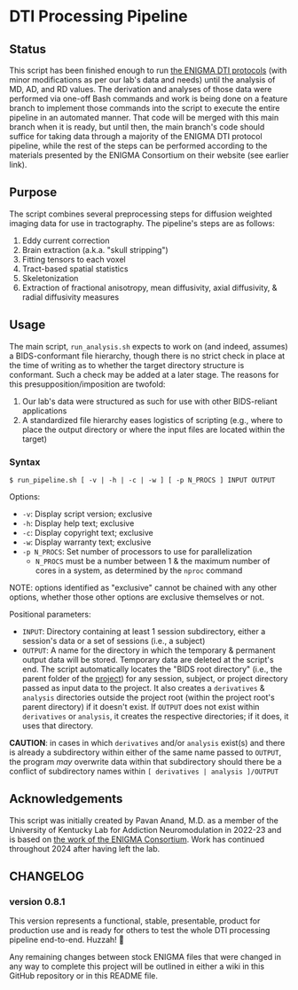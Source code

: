 # DTI Processing Pipeline

## Status

This script has been finished enough to run [the ENIGMA DTI protocols](https://enigma.ini.usc.edu/protocols/dti-protocols/) (with minor modifications as per our lab's data and needs) until the analysis of MD, AD, and RD values. The derivation and analyses of those data were performed via one-off Bash commands and work is being done on a feature branch to implement those commands into the script to execute the entire pipeline in an automated manner. That code will be merged with this main branch when it is ready, but until then, the main branch's code should suffice for taking data through a majority of the ENIGMA DTI protocol pipeline, while the rest of the steps can be performed according to the materials presented by the ENIGMA Consortium on their website (see earlier link).

## Purpose

The script combines several preprocessing steps for diffusion weighted imaging data for use in tractography. The pipeline's steps are as follows:

1. Eddy current correction
2. Brain extraction (a.k.a. "skull stripping")
3. Fitting tensors to each voxel
4. Tract-based spatial statistics
5. Skeletonization
6. Extraction of fractional anisotropy, mean diffusivity, axial diffusivity, & radial diffusivity measures

## Usage

The main script, `run_analysis.sh` expects to work on (and indeed, assumes) a BIDS-conformant file hierarchy, though there is no strict check in place at the time of writing as to whether the target directory structure is conformant. Such a check may be added at a later stage. The reasons for this presupposition/imposition are twofold:

1. Our lab's data were structured as such for use with other BIDS-reliant applications
2. A standardized file hierarchy eases logistics of scripting (e.g., where to place the output directory or where the input files are located within the target)

### Syntax

`$ run_pipeline.sh [ -v | -h | -c | -w ] [ -p N_PROCS ] INPUT OUTPUT`

Options:

* `-v`: Display script version; exclusive
* `-h`: Display help text; exclusive
* `-c`: Display copyright text; exclusive
* `-w`: Display warranty text; exclusive
* `-p N_PROCS`: Set number of processors to use for parallelization
  * `N_PROCS` must be a number between 1 & the maximum number of cores in a system, as determined by the `nproc` command

NOTE: options identified as "exclusive" cannot be chained with any other options, whether those other options are exclusive themselves or not.

Positional parameters:

* `INPUT`: Directory containing at least 1 session subdirectory, either a session's data or a set of sessions (i.e., a subject)
* `OUTPUT`: A name for the directory in which the temporary & permanent output data will be stored. Temporary data are deleted at the script's end. The script automatically locates the "BIDS root directory" (i.e., the parent folder of the [project](https://bids-standard.github.io/bids-starter-kit/folders_and_files/folders.html#subject)) for any session, subject, or project directory passed as input data to the project. It also creates a `derivatives` & `analysis` directories outside the project root (within the project root's parent directory) if it doesn't exist. If `OUTPUT` does not exist within `derivatives` or `analysis`, it creates the respective directories; if it does, it uses that directory.

**CAUTION**: in cases in which `derivatives` and/or `analysis` exist(s) and there is already a subdirectory within either of the same name passed to `OUTPUT`, the program *may* overwrite data within that subdirectory should there be a conflict of subdirectory names within `[ derivatives | analysis ]/OUTPUT`

## Acknowledgements

This script was initially created by Pavan Anand, M.D. as a member of the University of Kentucky Lab for Addiction Neuromodulation in 2022-23 and is based on [the work of the ENIGMA Consortium](https://enigma.ini.usc.edu/about-2/). Work has continued throughout 2024 after having left the lab.

## CHANGELOG

### version 0.8.1

This version represents a functional, stable, presentable, product for production use and is ready for others to test the whole DTI processing pipeline end-to-end. Huzzah! 🎉

Any remaining changes between stock ENIGMA files that were changed in any way to complete this project will be outlined in either a wiki in this GitHub repository or in this README file.
